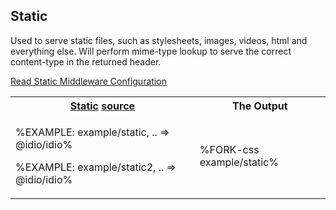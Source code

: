 ## Static

Used to serve static files, such as stylesheets, images, videos, html and everything else. Will perform mime-type lookup to serve the correct content-type in the returned header.

[Read Static Middleware Configuration](/doc/static.md)

<table>
<!-- block-start -->
<tr><th><a href="example/static.js">Static</a> <a href="example/static2.js">source</a></th><th>The Output</th></tr>
<tr><td>

%EXAMPLE: example/static, .. => @idio/idio%

%EXAMPLE: example/static2, .. => @idio/idio%
</td>
<td>

%FORK-css example/static%
